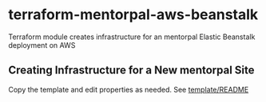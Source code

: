 # terraform-mentorpal-aws-beanstalk

Terraform module creates infrastructure for an mentorpal Elastic Beanstalk deployment on AWS

## Creating Infrastructure for a New mentorpal Site

Copy the template and edit properties as needed. See [template/README](template/README)